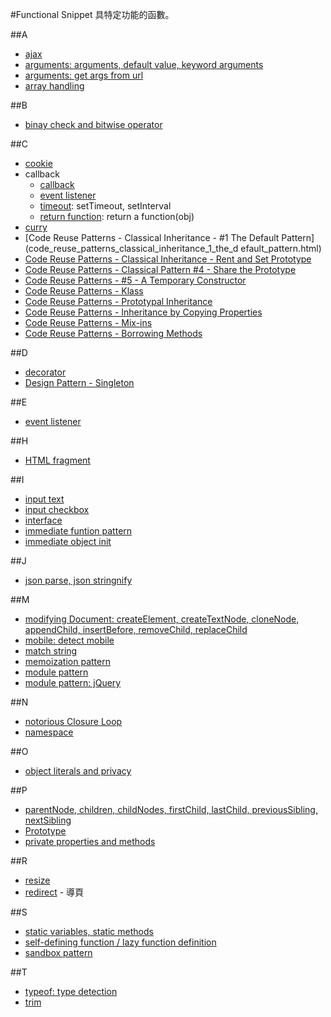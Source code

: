 #Functional Snippet
具特定功能的函數。

##A
- [ajax](ajax.html)
- [arguments: arguments, default value, keyword arguments](arguments.html)
- [arguments: get args from url](get_args_from_url.html)
- [array handling](array_handling_201310281831)

##B
- [binay check and bitwise operator](binay_check_and_bitwise_operator)

##C
- [cookie](jquery.cookie.js)
- callback
	- [callback](callback.html)
	- [event listener](event_listener.html)
	- [timeout](timeout.html): setTimeout, setInterval
	- [return function](return_function.html): return a function(obj)
- [curry](curry.html)
- [Code Reuse Patterns - Classical Inheritance - #1 The Default Pattern](code_reuse_patterns_classical_inheritance_1_the_d efault_pattern.html)
- [Code Reuse Patterns - Classical Inheritance - Rent and Set Prototype](code_reuse_patterns_classical_inheritance_3_rent_and_set_prototype.html)
- [Code Reuse Patterns - Classical Pattern #4 - Share the Prototype](code_reuse_patterns_classical_inheritance_4_rent_and_share_the_prototype.html)
- [Code Reuse Patterns - #5 - A Temporary Constructor](code_reuse_patterns_classical_inheritance_5_a_temporary_constructor.html)
- [Code Reuse Patterns - Klass](code_reuse_patterns_klass.html)
- [Code Reuse Patterns - Prototypal Inheritance](code_reuse_patterns_prototypal_inheritance.html)
- [Code Reuse Patterns - Inheritance by Copying Properties](code_reuse_patterns_inheritance_by_copying_properties.html)
- [Code Reuse Patterns - Mix-ins](code_reuse_patterns_mixins.html)
- [Code Reuse Patterns - Borrowing Methods](code_reuse_patterns_borrowing_methods.html)
 
##D
- [decorator](decorators.html)
- [Design Pattern - Singleton](design_pattern_singleton.html)

##E
- [event listener](event_listener.html)

##H
- [HTML fragment](html_fragment.html)

##I
- [input text](input_text.html)
- [input checkbox](input_checked.html)
- [interface](interface.html)
- [immediate funtion pattern](immediate_funtion_pattern.html)
- [immediate object init](immediate_object_init.html)

##J
- [json parse, json stringnify](json_parse_stringnify.html)

##M
- [modifying Document: createElement, createTextNode, cloneNode, appendChild, insertBefore, removeChild, replaceChild](modifying_document.html)
- [mobile: detect mobile](detect_mobile.txt)
- [match string](match_string)
- [memoization pattern](memoization_pattern.html)
- [module pattern](module_pattern.html)
- [module pattern: jQuery](module_pattern_jquery.html)

##N
- [notorious Closure Loop](notorious_closure_loop.html)
- [namespace](namespace.html)

##O
- [object literals and privacy](object_literals_and_privacy.html)

##P
- [parentNode, children, childNodes, firstChild, lastChild, previousSibling, nextSibling](parentNode_children_childNodes_firstChild_lastChild_previousSibling_nextSibling.html)
- [Prototype](prototype_1.html)
- [private properties and methods](private_properties_and_methods.html)

##R
- [resize](resize.html)
- [redirect](redirect.html) - 導頁

##S
- [static variables, static methods](static_variables_static_methods.html)
- [self-defining function / lazy function definition](self-defining-function.html)
- [sandbox pattern](sandbox_pattern.html)

##T
- [typeof: type detection](typeof.html)
- [trim](trim_201308062236)